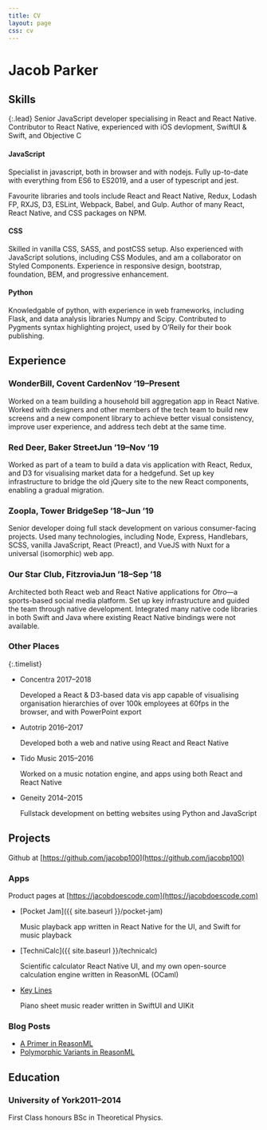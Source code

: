 ```yaml
---
title: CV
layout: page
css: cv
---
```


# Jacob Parker

## Skills

{:.lead}
Senior JavaScript developer specialising in React and React Native. Contributor to React Native, experienced with iOS devlopment, SwiftUI & Swift, and Objective C

#### JavaScript

Specialist in <span class="smcp">javascript</span>, both in browser and with <span class="smcp">nodejs</span>. Fully up-to-date with everything from ES6 to ES2019, and a user of <span class="smcp">typescript</span> and <span class="smcp">jest</span>.

Favourite libraries and tools include <span class="smcp">React</span> and <span class="smcp">React Native</span>, <span class="smcp">Redux</span>, <span class="smcp">Lodash FP</span>, <span class="smcp">RXJS</span>, <span class="smcp">D3</span>, <span class="smcp">ESLint</span>, <span class="smcp">Webpack</span>, <span class="smcp">Babel</span>, and <span class="smcp">Gulp</span>. Author of many React, React Native, and <span class="smcp">CSS</span> packages on <span class="smcp">NPM</span>.

#### CSS

Skilled in vanilla <span class="smcp">CSS</span>, <span class="smcp">SASS</span>, and <span class="smcp">postCSS</span> setup. Also experienced with JavaScript solutions, including <span class="smcp">CSS Modules</span>, and am a collaborator on <span class="smcp">Styled Components</span>. Experience in responsive design, bootstrap, foundation, <span class="smcp">BEM</span>, and progressive enhancement.

#### Python

Knowledgable of python, with experience in web frameworks, including <span class="smcp">Flask</span>, and data analysis libraries <span class="smcp">Numpy</span> and <span class="smcp">Scipy</span>. Contributed to <span class="smcp">Pygments</span> syntax highlighting project, used by O&rsquo;Reily for their book publishing.

## Experience

### WonderBill, Covent Carden<time>Nov &rsquo;19&ndash;Present</time>

Worked on a team building a household bill aggregation app in React Native. Worked with designers and other members of the tech team to build new screens and a new component library to achieve better visual consistency, improve user experience, and address tech debt at the same time.

### Red Deer, Baker Street<time>Jun &rsquo;19&ndash;Nov &rsquo;19</time>

Worked as part of a team to build a data vis application with React, Redux, and D3 for visualising market data for a hedgefund. Set up key infrastructure to bridge the old jQuery site to the new React components, enabling a gradual migration.

### Zoopla, Tower Bridge<time>Sep &rsquo;18&ndash;Jun &rsquo;19</time>

Senior developer doing full stack development on various consumer-facing projects. Used many technologies, including Node, Express, Handlebars, <span class="smcp">SCSS</span>, vanilla JavaScript, React (Preact), and VueJS with Nuxt for a universal (isomorphic) web app.

### Our Star Club, Fitzrovia<time>Jun &rsquo;18&ndash;Sep &rsquo;18</time>

Architected both React web and React Native applications for _Otro_&mdash;a sports-based social media platform. Set up key infrastructure and guided the team through native development. Integrated many native code libraries in both Swift and Java where existing React Native bindings were not available.

### Other Places

{:.timelist}

- Concentra <time>2017&ndash;2018</time>

  Developed a React & D3-based data vis app capable of visualising organisation hierarchies of over 100k employees at 60fps in the browser, and with PowerPoint export

- Autotrip <time>2016&ndash;2017</time>

  Developed both a web and native using React and React Native

- Tido Music <time>2015&ndash;2016</time>

  Worked on a music notation engine, and apps using both React and React Native

- Geneity <time>2014&ndash;2015</time>

  Fullstack development on betting websites using Python and JavaScript

## Projects

Github at [https://github.com/jacobp100](https://github.com/jacobp100)

### Apps

Product pages at [https://jacobdoescode.com](https://jacobdoescode.com)

- [Pocket Jam]({{ site.baseurl }}/pocket-jam)

  Music playback app written in React Native for the UI, and Swift for music playback

- [TechniCalc]({{ site.baseurl }}/technicalc)

  Scientific calculator React Native UI, and my own open-source calculation engine written in ReasonML (OCaml)

- [Key Lines](https://apps.apple.com/us/app/key-lines-keyboard-midi-player/id1506390976)

  Piano sheet music reader written in SwiftUI and UIKit

### Blog Posts

- [A Primer in ReasonML](https://medium.com/@jacobp100/a-primer-in-reasonml-a8f8ae269286)
- [Polymorphic Variants in ReasonML](https://medium.com/@jacobp100/polymorphic-variants-in-reasonml-d15038c2f92c)

## Education

### University of York<time>2011&ndash;2014</time>

First Class honours BSc in Theoretical Physics.
